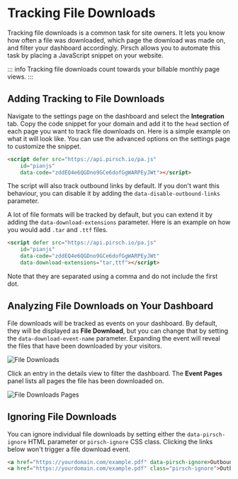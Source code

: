 # Tracking File Downloads

Tracking file downloads is a common task for site owners. It lets you know how often a file was downloaded, which page the download was made on, and filter your dashboard accordingly. Pirsch allows you to automate this task by placing a JavaScript snippet on your website.

::: info
Tracking file downloads count towards your billable monthly page views.
:::

## Adding Tracking to File Downloads

Navigate to the settings page on the dashboard and select the **Integration** tab. Copy the code snippet for your domain and add it to the `head` section of each page you want to track file downloads on. Here is a simple example on what it will look like. You can use the advanced options on the settings page to customize the snippet.

```html
<script defer src="https://api.pirsch.io/pa.js"
    id="pianjs"
    data-code="zddEQ4e6QGDno9GCe6dofGgWARPEyJWt"></script>
```

The script will also track outbound links by default. If you don't want this behaviour, you can disable it by adding the `data-disable-outbound-links` parameter.

A lot of file formats will be tracked by default, but you can extend it by adding the `data-download-extensions` parameter. Here is an example on how you would add `.tar` and `.ttf` files.

```html
<script defer src="https://api.pirsch.io/pa.js"
    id="pianjs"
    data-code="zddEQ4e6QGDno9GCe6dofGgWARPEyJWt"
    data-download-extensions="tar,ttf"></script>
```

Note that they are separated using a comma and do not include the first dot.

## Analyzing File Downloads on Your Dashboard

File downloads will be tracked as events on your dashboard. By default, they will be displayed as **File Download**, but you can change that by setting the `data-download-event-name` parameter. Expanding the event will reveal the files that have been downloaded by your visitors.

![File Downloads](../static/advanced/file-downloads.png)

Click an entry in the details view to filter the dashboard. The **Event Pages** panel lists all pages the file has been downloaded on.

![File Downloads Pages](../static/advanced/file-downloads-pages.png)

## Ignoring File Downloads

You can ignore individual file downloads by setting either the `data-pirsch-ignore` HTML parameter or `pirsch-ignore` CSS class. Clicking the links below won't trigger a file download event.

```html
<a href="https://yourdomain.com/example.pdf" data-pirsch-ignore>Outbound Links</a>
<a href="https://yourdomain.com/example.pdf" class="pirsch-ignore">Outbound Links</a>
```
